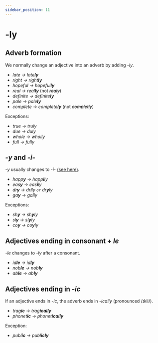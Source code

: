 ```yaml
---
sidebar_position: 11
---
```


# -ly

## Adverb formation

We normally change an adjective into an adverb by adding *\-ly*.

- *late → late**ly***
- *right → right**ly***
- *hopeful → hopeful**ly***
- *real → real**ly*** (not *~~realy~~*)
- *definite → definite**ly***
- *pale → pale**ly***
- *complete → complete**ly*** (not *~~completly~~*)

Exceptions:

- *true → truly*
- *due → duly*
- *whole → wholly*
- *full → fully*

## *-y* and *-i-*

*\-y* usually changes to *\-i-* [(see here)](./y-and-i).

- *happ**y** → happ**i**ly*
- *eas**y** → eas**i**ly*
- *dr**y** → dr**i**ly ``or`` dr**y**ly*
- *ga**y** → ga**i**ly*

Exceptions:

- *sh**y** → sh**y**ly*
- *sl**y** → sl**y**ly*
- *co**y** → co**y**ly*

## Adjectives ending in consonant + *le*

*\-le* changes to *\-ly* after a consonant.

- *id**le** → id**ly***
- *nob**le** → nob**ly***
- *ab**le** → ab**ly***

## Adjectives ending in *-ic*

If an adjective ends in *\-ic*, the adverb ends in *\-ically* (pronounced /ɪkli/).

- *trag**ic** → trag**ically***
- *phonet**ic** → phonet**ically***

Exception:

- *publ**ic** → publ**icly***
